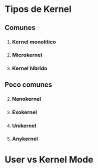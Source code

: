 # Tipos de Kernel
## Comunes
1. ### Kernel monolítico
1. ### Microkernel
1. ### Kernel híbrido

## Poco comunes
2. ### Nanokernel
2. ### Exokernel
2. ### Unikernel
2. ### Anykernel

# User vs Kernel Mode
